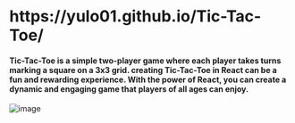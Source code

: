 <h1>https://yulo01.github.io/Tic-Tac-Toe/</h1>

<h4>Tic-Tac-Toe is a simple two-player game where each player takes turns marking a square on a 3x3 grid. creating Tic-Tac-Toe in React can be a fun and rewarding experience. With the power of React, you can create a dynamic and engaging game that players of all ages can enjoy.</h4>

![image](https://user-images.githubusercontent.com/93291077/232120558-78f85667-fd5a-40f3-bd57-0b8769f25bdd.png)
